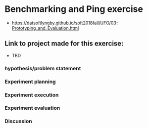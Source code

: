 # Benchmarking and Ping exercise
- https://datsoftlyngby.github.io/soft2018fall/UFO/03-Prototyping_and_Evaluation.html
## Link to project made for this exercise:
- TBD
### hypothesis/problem statement

### Experiment planning

### Experiment execution

### Experiment evaluation

### Discussion
